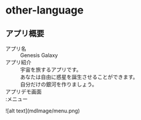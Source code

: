 # other-language

## アプリ概要

<dl>
    <dt>アプリ名</dt>
    <dd>Genesis Galaxy</dd>
    <dt>アプリ紹介</dt>
    <dd>宇宙を旅するアプリです。</dd>
    <dd>あなたは自由に惑星を誕生させることができます。</dd>
    <dd>自分だけの銀河を作りましょう。</dd>
    <dt>アプリデモ画面</dt>
    <dt>:メニュー</dt>
</dl>
![alt text](mdImage/menu.png)

